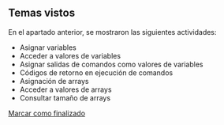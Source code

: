 ## Temas vistos

En el apartado anterior, se mostraron las siguientes actividades:
* Asignar variables
* Acceder a valores de variables
* Asignar salidas de comandos como valores de variables
* Códigos de retorno en ejecución de comandos
* Asignación de arrays
* Acceder a valores de arrays
* Consultar tamaño de arrays


<a onclick="test()" href="https://fxlearning.142-44-244-147.nip.io/finish/scripting-variables" target="_parent" class="btn primary-btn">Marcar como finalizado</a>
